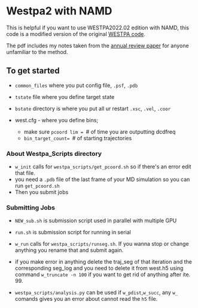 # Westpa2 with NAMD

This is helpful if you want to use WESTPA2022.02 edition with NAMD, this code is a modified version of the original [WESTPA code](https://github.com/westpa/westpa).

The pdf includes my notes taken from the [annual review paper](https://www.annualreviews.org/doi/abs/10.1146/annurev-biophys-070816-033834) for anyone unfamiliar to the method.

## To get started

- ```common_files``` where you put config file, ```.psf```, ```.pdb```
- ```tstate``` file where you define target state
- ```bstate``` directory is where you put all ur restart ```.xsc```, ```.vel```, ```.coor```


- west.cfg - where you define bins; 
	- make sure ```pcoord lim = ```# of time you are outputting dcdfreq
	- ```bin_target_count= ```# of starting trajectories

### About Westpa_Scripts directory
- ```w_init``` calls for ```westpa_scripts/get_pcoord.sh``` so if there's an error edit that file.
- you need a ```.pdb``` file of the last frame of your MD simulation so you can run ```get_pcoord.sh```
- Then you submit jobs	

### Submitting Jobs
- ```NEW_sub.sh``` is submission script used in parallel with multiple GPU
- ```run.sh``` is submission script for running in serial

- ```w_run``` calls for ```westpa_scripts/runseg.sh```. If you wanna stop or change anything you rename that and submit again. 

- if you make error in anything delete the traj_seg of that iteration and the corresponding seg_log and you need to delete it from west.h5 using command ```w_truncate -n 100``` if you want to get rid of anything after ite. 99.

- ```westpa_scripts/analysis.py``` can be used if ```w_pdist```,```w_succ```, any ```w_``` comands gives you an error about cannot read the ```h5``` file.
